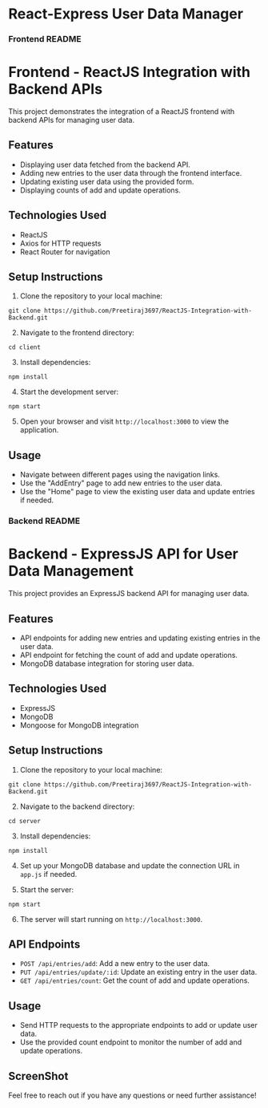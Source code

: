 # React-Express User Data Manager


### Frontend README

# Frontend - ReactJS Integration with Backend APIs

This project demonstrates the integration of a ReactJS frontend with backend APIs for managing user data.

## Features

- Displaying user data fetched from the backend API.
- Adding new entries to the user data through the frontend interface.
- Updating existing user data using the provided form.
- Displaying counts of add and update operations.

## Technologies Used

- ReactJS
- Axios for HTTP requests
- React Router for navigation

## Setup Instructions

1. Clone the repository to your local machine:

```
git clone https://github.com/Preetiraj3697/ReactJS-Integration-with-Backend.git
```

2. Navigate to the frontend directory:

```
cd client
```

3. Install dependencies:

```
npm install
```

4. Start the development server:

```
npm start
```

5. Open your browser and visit `http://localhost:3000` to view the application.

## Usage

- Navigate between different pages using the navigation links.
- Use the "AddEntry" page to add new entries to the user data.
- Use the "Home" page to view the existing user data and update entries if needed.

### Backend README

# Backend - ExpressJS API for User Data Management

This project provides an ExpressJS backend API for managing user data.

## Features

- API endpoints for adding new entries and updating existing entries in the user data.
- API endpoint for fetching the count of add and update operations.
- MongoDB database integration for storing user data.

## Technologies Used

- ExpressJS
- MongoDB
- Mongoose for MongoDB integration

## Setup Instructions

1. Clone the repository to your local machine:

```
git clone https://github.com/Preetiraj3697/ReactJS-Integration-with-Backend.git
```

2. Navigate to the backend directory:

```
cd server
```

3. Install dependencies:

```
npm install
```

4. Set up your MongoDB database and update the connection URL in `app.js` if needed.

5. Start the server:

```
npm start
```

6. The server will start running on `http://localhost:3000`.

## API Endpoints

- `POST /api/entries/add`: Add a new entry to the user data.
- `PUT /api/entries/update/:id`: Update an existing entry in the user data.
- `GET /api/entries/count`: Get the count of add and update operations.

## Usage

- Send HTTP requests to the appropriate endpoints to add or update user data.
- Use the provided count endpoint to monitor the number of add and update operations.

## ScreenShot

Feel free to reach out if you have any questions or need further assistance!

